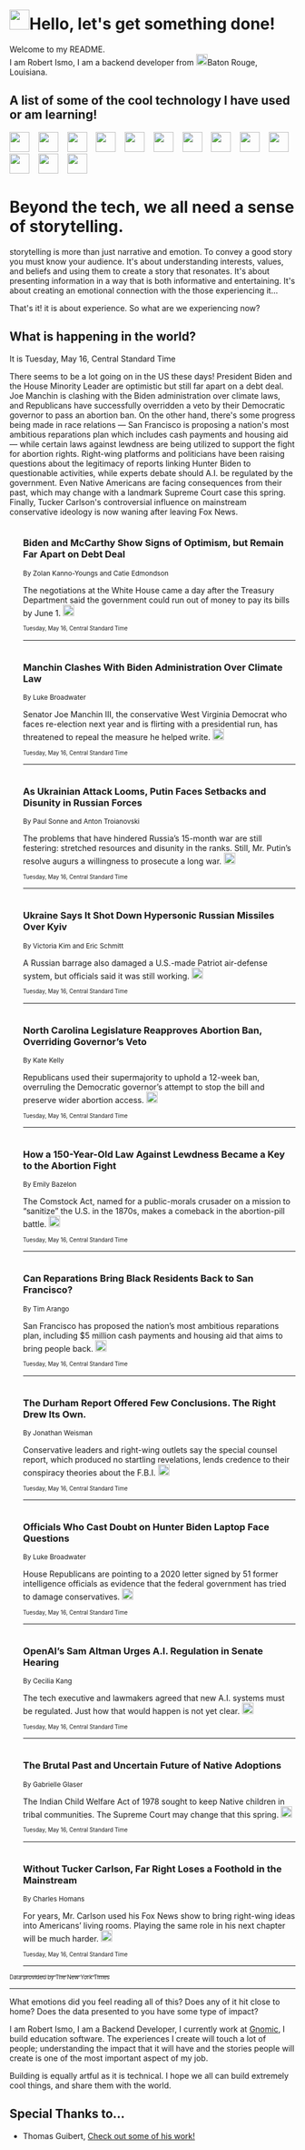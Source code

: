 <h1><img src="https://emojis.slackmojis.com/emojis/images/1643514375/3493/hot-coffee.gif?1643514375" width="35"/>Hello, let's get something done!</h1>

<p>Welcome to my README.<br/>
I am Robert Ismo, I am a backend developer from <img src="https://emojis.slackmojis.com/emojis/images/1638395689/50435/moulin_rouge.png?1638395689" width="20"/>Baton Rouge, Louisiana.</p>
<h2>A list of some of the cool technology I have used or am learning!</h2>
<p>
<img src="https://emojis.slackmojis.com/emojis/images/1643516091/21142/meow_bongotap.gif?1643516091" width="35" alt="">
<img src="https://img.shields.io/badge/Favorite%20Frontend%20Framework-SvelteKit-f83903" alt="">
<img src="https://img.shields.io/badge/Second%20Favorite-Vue-40b581" alt="">
<img src="https://img.shields.io/badge/Most%20Used%20Runtime-Nodejs-78b061" alt="">
<img src="https://emojis.slackmojis.com/emojis/images/1643517416/34482/fire.gif?1643517416" width="35" alt="">
<img src="https://img.shields.io/badge/Javascript%20But%20Better-Typescript-0078ca" alt="">
<img src="https://img.shields.io/badge/Favorite%20Language-Elixir-3e244d" alt="">
<img src="https://img.shields.io/badge/Containerize%20Everything-Docker-6ac9ef" alt="">
<img src="https://emojis.slackmojis.com/emojis/images/1643514596/5999/meow_party.gif?1643514596" width="35" alt="">
<img src="https://img.shields.io/badge/API%20Love%20Language-Graphql-de32a5" alt="">
<img src="https://img.shields.io/badge/Our%20Favorite%20Version%20Controller-Git-e94f33" alt="">
<img src="https://img.shields.io/badge/Favorite%20Database-Redis-d42d1d" alt="">
<img src="https://emojis.slackmojis.com/emojis/images/1643514559/5584/deployparrot.gif?1643514559" width="35" alt="">
<img src="https://img.shields.io/badge/Container%20Interstate-RabbitMQ-f66200" alt="">
<img src="https://img.shields.io/badge/Gotta%20Learn-Kubernetes-316adf" alt="">
<img src="https://img.shields.io/badge/Really%20Mature%20Now-WASM-654fef" alt="">
<img src="https://emojis.slackmojis.com/emojis/images/1666642497/61942/dance_vibe.gif?1666642497" width="35" alt="">
<img src="https://img.shields.io/badge/For%20My%20M1-ARM64-657d96" alt="">
<img src="https://img.shields.io/badge/Loving%20This%20So%20Much-TailwindCSS-17bcb5" alt="">
<img src="https://img.shields.io/badge/Cool%20Build%20Tool-Vite-f9cb24" alt="">
<img src="https://emojis.slackmojis.com/emojis/images/1669231376/62819/working-on-it.gif?1669231376" width="35" alt="">
<img src="https://img.shields.io/badge/Fun%20and%20Easy%20Database-MongoDB-5f8c49" alt="">
<img src="https://img.shields.io/badge/JS%20Life%20Support-NPM-c73737" alt="">
<img src="https://img.shields.io/badge/I%20Liked%20It-DynamoDB-0073b9" alt="">
<img src="https://emojis.slackmojis.com/emojis/images/1643514045/46/question.gif?1643514045" width="35" alt="">
<img src="https://img.shields.io/badge/cool-React-60d6f9" alt="">
<img src="https://img.shields.io/badge/Future%20Big%20Project-Lambda-f37e00" alt="">
<img src="https://img.shields.io/badge/NPM%20But%20Better-PNPM-f1aa07" alt="">
<img src="https://emojis.slackmojis.com/emojis/images/1643514943/9662/fbwow.gif?1643514943" width="35" alt="">
<img src="https://img.shields.io/badge/First%20Language-C-662079" alt="">
<img src="https://img.shields.io/badge/Where%20I%20Deploy%20Frontend-Vercel-000000" alt="">
<img src="https://img.shields.io/badge/Who%20Does%20not%20Want%20an%20App-Swift-f9492a" alt="">
<img src="https://emojis.slackmojis.com/emojis/images/1643514058/151/javascript.png?1643514058" width="35" alt="">
<img src="https://img.shields.io/badge/cool-Python-fbd542" alt="">
<img src="https://img.shields.io/badge/Favorite%20Something-Stripe-656cdc" alt="">
<img src="https://img.shields.io/badge/Of%20Course-HTML5-ed6327" alt="">
<img src="https://emojis.slackmojis.com/emojis/images/1660415405/60731/bomb.gif?1660415405" width="35" alt="">
<img src="https://img.shields.io/badge/hate-CSS-2964ec" alt="">
<img src="https://img.shields.io/badge/Learning-CircleCI-141215" alt="">
<img src="https://img.shields.io/badge/Learning-Rust-fbbb3b" alt="">
<img src="https://emojis.slackmojis.com/emojis/images/1660415397/60712/writing-hand.gif?1660415397" width="35" alt="">
<img src="https://img.shields.io/badge/Dev%20Browser%20of%20Choice-Firefox-cc4e26" alt="">
<img src="https://img.shields.io/badge/Recoverying%20From%20Windows-UNIX-1781e3" alt="">
<img src="https://img.shields.io/badge/LOVE-LogSeq-90c1c2" alt="">
<img src="https://emojis.slackmojis.com/emojis/images/1643514066/223/kirby.gif?1643514066" width="35" alt="">
<img src="https://img.shields.io/badge/Daily%20Driver-MacOS-e6e6e8" alt="">
<img src="https://img.shields.io/badge/Git%20Server-Github-000000" alt="">
<img src="https://img.shields.io/badge/enjoyable-EC2-f17428" alt="">
<img src="https://emojis.slackmojis.com/emojis/images/1643514239/2069/excited.gif?1643514239" width="35" alt="">
</p>
<h1>Beyond the tech, we all need a sense of storytelling.</h1>
<p>storytelling is more than just narrative and emotion. To convey a good story you must know your audience. It's about understanding interests, values, and beliefs and using them to create a story that resonates. It's about presenting information in a way that is both informative and entertaining. It's about creating an emotional connection with the those experiencing it...</p>
<p>That's it! it is about experience. So what are we experiencing now?</p>
<h2>What is happening in the world?</h2>
<p>It is Tuesday, May 16, Central Standard Time</p>
<p>
There seems to be a lot going on in the US these days! President Biden and the House Minority Leader are optimistic but still far apart on a debt deal. Joe Manchin is clashing with the Biden administration over climate laws, and Republicans have successfully overridden a veto by their Democratic governor to pass an abortion ban. On the other hand, there&#39;s some progress being made in race relations — San Francisco is proposing a nation&#39;s most ambitious reparations plan which includes cash payments and housing aid — while certain laws against lewdness are being utilized to support the fight for abortion rights. Right-wing platforms and politicians have been raising questions about the legitimacy of reports linking Hunter Biden to questionable activities, while experts debate should A.I. be regulated by the government. Even Native Americans are facing consequences from their past, which may change with a landmark Supreme Court case this spring. Finally, Tucker Carlson&#39;s controversial influence on mainstream conservative ideology is now waning after leaving Fox News.</p>
<ol>
<img src="https://img.shields.io/badge/-us-blue" alt="">
<h3>Biden and McCarthy Show Signs of Optimism, but Remain Far Apart on Debt Deal</h3>
<sub>By Zolan Kanno-Youngs and Catie Edmondson</sub>
<p>The negotiations at the White House came a day after the Treasury Department said the government could run out of money to pay its bills by June 1.  <a href="https://nyti.ms/3O8ZuQ0"><img src="https://developer.nytimes.com/files/poweredby_nytimes_30b.png?v=1583354208352" height="20"></a></p>
<sub><sub>Tuesday, May 16, Central Standard Time</sub></sub>
<hr/>
<img src="https://img.shields.io/badge/-us-blue" alt="">
<h3>Manchin Clashes With Biden Administration Over Climate Law</h3>
<sub>By Luke Broadwater</sub>
<p>Senator Joe Manchin III, the conservative West Virginia Democrat who faces re-election next year and is flirting with a presidential run, has threatened to repeal the measure he helped write.  <a href="https://nyti.ms/3WgOemD"><img src="https://developer.nytimes.com/files/poweredby_nytimes_30b.png?v=1583354208352" height="20"></a></p>
<sub><sub>Tuesday, May 16, Central Standard Time</sub></sub>
<hr/>
<img src="https://img.shields.io/badge/-world-blue" alt="">
<h3>As Ukrainian Attack Looms, Putin Faces Setbacks and Disunity in Russian Forces</h3>
<sub>By Paul Sonne and Anton Troianovski</sub>
<p>The problems that have hindered Russia’s 15-month war are still festering: stretched resources and disunity in the ranks. Still, Mr. Putin’s resolve augurs a willingness to prosecute a long war.  <a href="https://nyti.ms/3o6BUZz"><img src="https://developer.nytimes.com/files/poweredby_nytimes_30b.png?v=1583354208352" height="20"></a></p>
<sub><sub>Tuesday, May 16, Central Standard Time</sub></sub>
<hr/>
<img src="https://img.shields.io/badge/-world-blue" alt="">
<h3>Ukraine Says It Shot Down Hypersonic Russian Missiles Over Kyiv</h3>
<sub>By Victoria Kim and Eric Schmitt</sub>
<p>A Russian barrage also damaged a U.S.-made Patriot air-defense system, but officials said it was still working.  <a href="https://nyti.ms/42Oun0M"><img src="https://developer.nytimes.com/files/poweredby_nytimes_30b.png?v=1583354208352" height="20"></a></p>
<sub><sub>Tuesday, May 16, Central Standard Time</sub></sub>
<hr/>
<img src="https://img.shields.io/badge/-us-blue" alt="">
<h3>North Carolina Legislature Reapproves Abortion Ban, Overriding Governor’s Veto</h3>
<sub>By Kate Kelly</sub>
<p>Republicans used their supermajority to uphold a 12-week ban, overruling the Democratic governor’s attempt to stop the bill and preserve wider abortion access.  <a href="https://nyti.ms/3o1LA7M"><img src="https://developer.nytimes.com/files/poweredby_nytimes_30b.png?v=1583354208352" height="20"></a></p>
<sub><sub>Tuesday, May 16, Central Standard Time</sub></sub>
<hr/>
<img src="https://img.shields.io/badge/-us-blue" alt="">
<h3>How a 150-Year-Old Law Against Lewdness Became a Key to the Abortion Fight</h3>
<sub>By Emily Bazelon</sub>
<p>The Comstock Act, named for a public-morals crusader on a mission to “sanitize” the U.S. in the 1870s, makes a comeback in the abortion-pill battle.  <a href="https://nyti.ms/42ErC1K"><img src="https://developer.nytimes.com/files/poweredby_nytimes_30b.png?v=1583354208352" height="20"></a></p>
<sub><sub>Tuesday, May 16, Central Standard Time</sub></sub>
<hr/>
<img src="https://img.shields.io/badge/-us-blue" alt="">
<h3>Can Reparations Bring Black Residents Back to San Francisco?</h3>
<sub>By Tim Arango</sub>
<p>San Francisco has proposed the nation’s most ambitious reparations plan, including $5 million cash payments and housing aid that aims to bring people back.  <a href="https://nyti.ms/432JTpc"><img src="https://developer.nytimes.com/files/poweredby_nytimes_30b.png?v=1583354208352" height="20"></a></p>
<sub><sub>Tuesday, May 16, Central Standard Time</sub></sub>
<hr/>
<img src="https://img.shields.io/badge/-us-blue" alt="">
<h3>The Durham Report Offered Few Conclusions. The Right Drew Its Own.</h3>
<sub>By Jonathan Weisman</sub>
<p>Conservative leaders and right-wing outlets say the special counsel report, which produced no startling revelations, lends credence to their conspiracy theories about the F.B.I.  <a href="https://nyti.ms/3o1sJK2"><img src="https://developer.nytimes.com/files/poweredby_nytimes_30b.png?v=1583354208352" height="20"></a></p>
<sub><sub>Tuesday, May 16, Central Standard Time</sub></sub>
<hr/>
<img src="https://img.shields.io/badge/-us-blue" alt="">
<h3>Officials Who Cast Doubt on Hunter Biden Laptop Face Questions</h3>
<sub>By Luke Broadwater</sub>
<p>House Republicans are pointing to a 2020 letter signed by 51 former intelligence officials as evidence that the federal government has tried to damage conservatives.  <a href="https://nyti.ms/42Di0nY"><img src="https://developer.nytimes.com/files/poweredby_nytimes_30b.png?v=1583354208352" height="20"></a></p>
<sub><sub>Tuesday, May 16, Central Standard Time</sub></sub>
<hr/>
<img src="https://img.shields.io/badge/-technology-blue" alt="">
<h3>OpenAI’s Sam Altman Urges A.I. Regulation in Senate Hearing</h3>
<sub>By Cecilia Kang</sub>
<p>The tech executive and lawmakers agreed that new A.I. systems must be regulated. Just how that would happen is not yet clear.  <a href="https://nyti.ms/3BOSl01"><img src="https://developer.nytimes.com/files/poweredby_nytimes_30b.png?v=1583354208352" height="20"></a></p>
<sub><sub>Tuesday, May 16, Central Standard Time</sub></sub>
<hr/>
<img src="https://img.shields.io/badge/-nyregion-blue" alt="">
<h3>The Brutal Past and Uncertain Future of Native Adoptions</h3>
<sub>By Gabrielle Glaser</sub>
<p>The Indian Child Welfare Act of 1978 sought to keep Native children in tribal communities. The Supreme Court may change that this spring.  <a href="https://nyti.ms/456KPL3"><img src="https://developer.nytimes.com/files/poweredby_nytimes_30b.png?v=1583354208352" height="20"></a></p>
<sub><sub>Tuesday, May 16, Central Standard Time</sub></sub>
<hr/>
<img src="https://img.shields.io/badge/-us-blue" alt="">
<h3>Without Tucker Carlson, Far Right Loses a Foothold in the Mainstream</h3>
<sub>By Charles Homans</sub>
<p>For years, Mr. Carlson used his Fox News show to bring right-wing ideas into Americans’ living rooms. Playing the same role in his next chapter will be much harder.  <a href="https://nyti.ms/3BCJEW9"><img src="https://developer.nytimes.com/files/poweredby_nytimes_30b.png?v=1583354208352" height="20"></a></p>
<sub><sub>Tuesday, May 16, Central Standard Time</sub></sub>
<hr/>
</ol>
<a href="https://developer.nytimes.com"><sub><sub>Data provided by The New York Times</sub></sub></a>
<hr/>
<p>What emotions did you feel reading all of this? Does any of it hit close to home? Does the data presented to you have some type of impact?</p>
<p>I am Robert Ismo, I am a Backend Developer, I currently work at <a href="https://gnomic.education/">Gnomic</a>, I build education software. The experiences I create will touch a lot of people; understanding the impact that it will have and the stories people will create is one of the most important aspect of my job.</p>
<p>Building is equally artful as it is technical. I hope we all can build extremely cool things, and share them with the world.</p>
<h2>Special Thanks to...</h2>
<ul>
<li>Thomas Guibert, <a href="https://github.com/thmsgbrt/thmsgbrt">Check out some of his work!</a></li>
</ul>